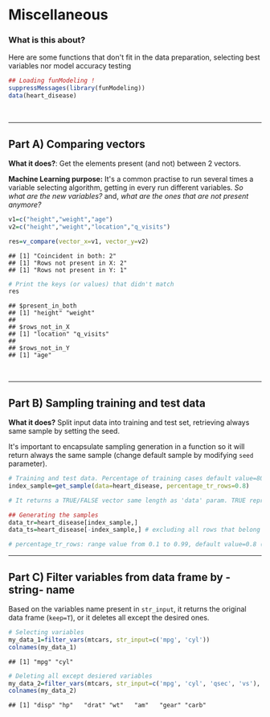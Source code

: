Miscellaneous
====

### What is this about?

Here are some functions that don't fit in the data preparation, selecting best variables nor model accuracy testing




```r
## Loading funModeling !
suppressMessages(library(funModeling))
data(heart_disease)
```


<br>

-----------------------

## Part A) Comparing vectors

**What it does?**: Get the elements present (and not) between 2 vectors.

**Machine Learning purpose:** It's a common practise to run several times a variable selecting algorithm, getting in every run different variables. _So what are the new variables?_ and, _what are the ones that are not present anymore?_


```r
v1=c("height","weight","age")
v2=c("height","weight","location","q_visits")

res=v_compare(vector_x=v1, vector_y=v2)
```

```
## [1] "Coincident in both: 2"
## [1] "Rows not present in X: 2"
## [1] "Rows not present in Y: 1"
```

```r
# Print the keys (or values) that didn't match
res
```

```
## $present_in_both
## [1] "height" "weight"
## 
## $rows_not_in_X
## [1] "location" "q_visits"
## 
## $rows_not_in_Y
## [1] "age"
```

<br>

-----------------------

## Part B) Sampling training and test data

**What it does?** Split input data into training and test set, retrieving always same sample by setting the seed.

It's important to encapsulate sampling generation in a function so it will return always the same sample (change default sample by modifying `seed` parameter).


```r
# Training and test data. Percentage of training cases default value=80%.
index_sample=get_sample(data=heart_disease, percentage_tr_rows=0.8)

# It returns a TRUE/FALSE vector same length as 'data' param. TRUE represents that that particular will be hold for training data

## Generating the samples
data_tr=heart_disease[index_sample,]
data_ts=heart_disease[-index_sample,] # excluding all rows that belong to training

# percentage_tr_rows: range value from 0.1 to 0.99, default value=0.8 (80 percent of training data)
```

-----------------------

## Part C) Filter variables from data frame by -string- name

Based on the variables name present in `str_input`, it returns the original data frame (`keep=T`), or it deletes all except the desired ones.


```r
# Selecting variables
my_data_1=filter_vars(mtcars, str_input=c('mpg', 'cyl'))
colnames(my_data_1)
```

```
## [1] "mpg" "cyl"
```

```r
# Deleting all except desiered variables
my_data_2=filter_vars(mtcars, str_input=c('mpg', 'cyl', 'qsec', 'vs'), keep=FALSE)
colnames(my_data_2)
```

```
## [1] "disp" "hp"   "drat" "wt"   "am"   "gear" "carb"
```
